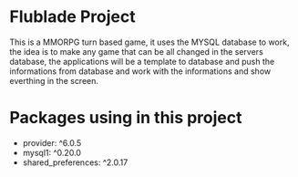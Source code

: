 # Flublade Project

This is a MMORPG turn based game, it uses the MYSQL database to work, the idea is to make any game that can be all changed in the servers database, the applications will be a template to database and push the informations from database and work with the informations and show everthing in the screen.

# Packages using in this project

- provider: ^6.0.5
- mysql1: ^0.20.0
- shared_preferences: ^2.0.17